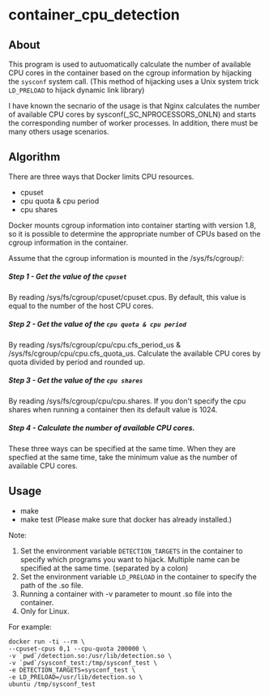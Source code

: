 # container_cpu_detection

## About

This program is used to autuomatically calculate the number of available CPU cores in the container based on the cgroup information by hijacking the `sysconf` system call. (This method of hijacking uses a Unix system trick `LD_PRELOAD` to hijack dynamic link library)

I have known the secnario of the usage is that Nginx calculates the number of available CPU cores by sysconf(_SC_NPROCESSORS_ONLN) and starts the corresponding number of worker processes. In addition, there must be many others usage scenarios.


## Algorithm

There are three ways that Docker limits CPU resources.

* cpuset
* cpu quota & cpu period
* cpu shares

Docker mounts cgroup information into container starting with version 1.8, so it is possible to determine the appropriate number of CPUs based on the
cgroup information in the container.

Assume that the cgroup information is mounted in the /sys/fs/cgroup/:

##### Step 1 - Get the value of the `cpuset`

By reading /sys/fs/cgroup/cpuset/cpuset.cpus. By default, this value is equal to the number of the host CPU cores.

##### Step 2 - Get the value of the `cpu quota & cpu period`

By reading /sys/fs/cgroup/cpu/cpu.cfs_period_us & /sys/fs/cgroup/cpu/cpu.cfs_quota_us. Calculate the available CPU cores by quota divided by period and rounded up.

##### Step 3 - Get the value of the `cpu shares`

By reading /sys/fs/cgroup/cpu/cpu.shares. If you don't specify the cpu shares when running a container then its default value is 1024.

##### Step 4 - Calculate the number of available CPU cores.

These three ways can be specified at the same time. When they are specfied at the same time, take the minimum value as the number of available CPU cores.


## Usage
* make
* make test (Please make sure that docker has already installed.)

Note:
1. Set the environment variable `DETECTION_TARGETS` in the container to 
      specify which programs you want to hijack. Multiple name can be specified
      at the same time. (separated by a colon)
2. Set the environment variable `LD_PRELOAD` in the container to specify 
      the path of the .so file.
3. Running a container with -v parameter to mount .so file into the container.
4. Only for Linux.

For example:

    docker run -ti --rm \
    --cpuset-cpus 0,1 --cpu-quota 200000 \
    -v `pwd`/detection.so:/usr/lib/detection.so \
    -v `pwd`/sysconf_test:/tmp/sysconf_test \
    -e DETECTION_TARGETS=sysconf_test \
    -e LD_PRELOAD=/usr/lib/detection.so \
    ubuntu /tmp/sysconf_test
